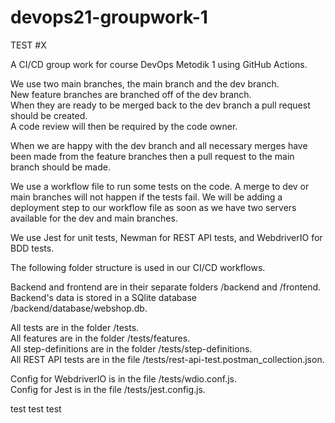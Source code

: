 # devops21-groupwork-1

TEST #X

A CI/CD group work for course DevOps Metodik 1 using GitHub Actions.


We use two main branches, the main branch and the dev branch.  
New feature branches are branched off of the dev branch.  
When they are ready to be merged back to the dev branch a pull request should be created.  
A code review will then be required by the code owner.

When we are happy with the dev branch and all necessary merges have been made from the feature branches then a pull request to the main branch should be made.

We use a workflow file to run some tests on the code. A merge to dev or main branches will not happen if the tests fail. We will be adding a deployment step to our workflow file as soon as we have two servers available for the dev and main branches.

We use Jest for unit tests, Newman for REST API tests, and WebdriverIO for BDD tests.

The following folder structure is used in our CI/CD workflows.

Backend and frontend are in their separate folders /backend and /frontend.  
Backend's data is stored in a SQlite database /backend/database/webshop.db.

All tests are in the folder /tests.  
All features are in the folder /tests/features.  
All step-definitions are in the folder /tests/step-definitions.  
All REST API tests are in the file /tests/rest-api-test.postman_collection.json.

Config for WebdriverIO is in the file /tests/wdio.conf.js.  
Config for Jest is in the file /tests/jest.config.js.


test test test